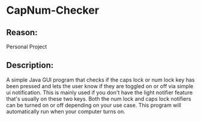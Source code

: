 # CapNum-Checker

## **Reason:**
Personal Project

## **Description:** 
A simple Java GUI program that checks if the caps lock or num lock key has been pressed and lets the user know if they are toggled on or off via simple ui notification. This is mainly used if you don't have the light notifier feature that's usually on these two keys. Both the num lock and caps lock notifiers can be turned on or off depending on your use case. This program will automatically run when your computer turns on.
